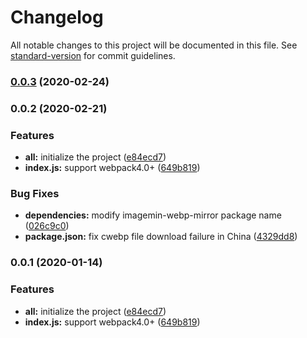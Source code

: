 # Changelog

All notable changes to this project will be documented in this file. See [standard-version](https://github.com/conventional-changelog/standard-version) for commit guidelines.

### [0.0.3](https://github.com/Linnanli/generate-webp-webpack-plugin/compare/v0.0.2...v0.0.3) (2020-02-24)

### 0.0.2 (2020-02-21)


### Features

* **all:** initialize the project ([e84ecd7](https://github.com/Linnanli/generate-webp-webpack-plugin/commit/e84ecd74fcc102a32d44a6ce4cbf566b1e8aac21))
* **index.js:** support webpack4.0+ ([649b819](https://github.com/Linnanli/generate-webp-webpack-plugin/commit/649b819482a11920b097f1fae0585ac14c4b4544))


### Bug Fixes

* **dependencies:** modify imagemin-webp-mirror package name ([026c9c0](https://github.com/Linnanli/generate-webp-webpack-plugin/commit/026c9c0f3ed0c6fed4d55758a0aee6cd6622bc1a))
* **package.json:** fix cwebp file download failure in China ([4329dd8](https://github.com/Linnanli/generate-webp-webpack-plugin/commit/4329dd8851a85b04714de5f2524a108cfcf319e0))

### 0.0.1 (2020-01-14)


### Features

* **all:** initialize the project ([e84ecd7](https://github.com/Linnanli/generate-webp-webpack-plugin/commit/e84ecd74fcc102a32d44a6ce4cbf566b1e8aac21))
* **index.js:** support webpack4.0+ ([649b819](https://github.com/Linnanli/generate-webp-webpack-plugin/commit/649b819482a11920b097f1fae0585ac14c4b4544))
